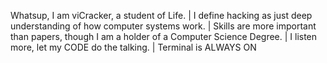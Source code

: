 Whatsup, I am viCracker, a student of Life. |
I define hacking as just deep understanding of how computer systems work. |
Skills are more important than papers, though I am a holder of a Computer Science Degree. |
I listen more, let my CODE do the talking. | Terminal is ALWAYS ON 

<!---
viCracker/viCracker is a ✨ special ✨ repository because its `README.md` (this file) appears on your GitHub profile.
You can click the Preview link to take a look at your changes.
--->

